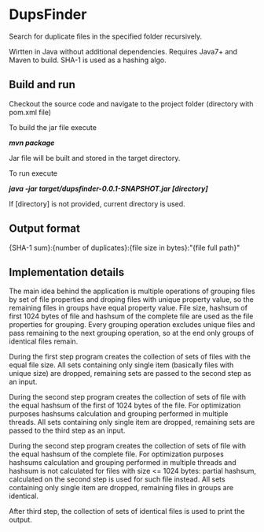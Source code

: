 DupsFinder
==========

Search for duplicate files in the specified folder recursively.

Wirtten in Java without additional dependencies. Requires Java7+ and Maven to build. SHA-1 is used as a hashing algo.

Build and run
-------------

Checkout the source code and navigate to the project folder (directory with pom.xml file)

To build the jar file execute

***mvn package***

Jar file will be built and stored in the target directory.

To run execute

***java -jar target/dupsfinder-0.0.1-SNAPSHOT.jar [directory]***

If [directory] is not provided, current directory is used.

Output format
-------------

{SHA-1 sum}:{number of duplicates}:{file size in bytes}:"{file full path}"

Implementation details
----------------------

The main idea behind the application is multiple operations of grouping files by set of file properties and droping files with unique property value, so the remaining files in groups have equal property value. File size, hashsum of first 1024 bytes of file and hashsum of the complete file are used as the file properties for grouping. Every grouping operation excludes unique files and pass remaining to the next grouping operation, so at the end only groups of identical files remain.

During the first step program creates the collection of sets of files with the equal file size. All sets containing only single item (basically files with unique size) are dropped, remaining sets are passed to the second step as an input.

During the second step program creates the collection of sets of file with the equal hashsum of the first of 1024 bytes of the file. For optimization purposes hashsums calculation and grouping performed in multiple threads. All sets containing only single item are dropped, remaining sets are passed to the third step as an input.

During the second step program creates the collection of sets of file with the equal hashsum of the complete file. For optimization purposes hashsums calculation and grouping performed in multiple threads and hashsum is not calculated for files with size <= 1024 bytes: partial hashsum, calculated on the second step is used for such file instead. All sets containing only single item are dropped, remaining files in groups are identical.

After third step, the collection of sets of identical files is used to print the output.
